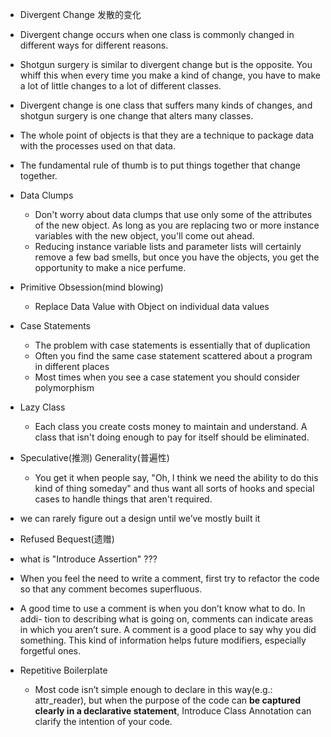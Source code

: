 + Divergent Change 发散的变化

+ Divergent change occurs when one class is commonly changed in different ways for different reasons.

+ Shotgun surgery is similar to divergent change but is the opposite. You whiff this when every time you make a kind of change, you have to make a lot of little changes to a lot of different classes.

+ Divergent change is one class that suffers many kinds of changes, and shotgun surgery is one change that alters many classes.

+ The whole point of objects is that they are a technique to package data with the processes used on that data.

+ The fundamental rule of thumb is to put things together that change together.

+ Data Clumps
    + Don't worry about data clumps that use only some of the attributes of the new object. As long as you are replacing two or more instance variables with the new object, you'll come out ahead.
    + Reducing instance variable lists and parameter lists will certainly remove a few bad smells, but once you have the objects, you get the opportunity to make a nice perfume.

+ Primitive Obsession(mind blowing)
    + Replace Data Value with Object on individual data values

+ Case Statements
    + The problem with case statements is essentially that of duplication
    + Often you find the same case statement scattered about a program in different places
    + Most times when you see a case statement you should consider polymorphism

+ Lazy Class
    + Each class you create costs money to maintain and understand. A class that isn't doing enough to pay for itself should be eliminated.

+ Speculative(推测) Generality(普遍性)
    + You get it when people say, "Oh, I think we need the ability to do this kind of thing someday" and thus want all sorts of hooks and special cases to handle things that aren't required.

+ we can rarely figure out a design until we’ve mostly built it

+ Refused Bequest(遗赠)

+ what is "Introduce Assertion" ???

+ When you feel the need to write a comment, first try to refactor the code so that any comment becomes superfluous.

+ A good time to use a comment is when you don’t know what to do. In addi- tion to describing what is going on, comments can indicate areas in which you aren’t sure. A comment is a good place to say why you did something. This kind of information helps future modifiers, especially forgetful ones.

+ Repetitive Boilerplate
    + Most code isn’t simple enough to declare in this way(e.g.: attr_reader), but when the purpose of the code can **be captured clearly in a declarative statement**, Introduce Class Annotation can clarify the intention of your code.


